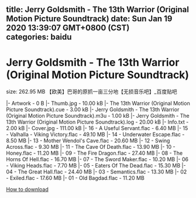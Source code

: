 
title: Jerry Goldsmith - The 13th Warrior (Original Motion Picture Soundtrack)
date: Sun Jan 19 2020 13:39:07 GMT+0800 (CST)    
categories: baidu
---

# Jerry Goldsmith - The 13th Warrior (Original Motion Picture Soundtrack)
size: 262.95 MB
 【欧美】巴哥的原抓一亩三分地【无损音乐吧】_百度贴吧
 
|- Artwork - 0 B
|- Thumb.jpg - 10.00 kB
|- The 13th Warrior (Original Motion Picture Soundtrack).cue - 3.00 kB
|- Jerry Goldsmith - The 13th Warrior (Original Motion Picture Soundtrack).m3u - 1.00 kB
|- Jerry Goldsmith - The 13th Warrior (Original Motion Picture Soundtrack).log - 20.00 kB
|- Info.txt - 2.00 kB
|- Cover.jpg - 111.00 kB
|- 16 - A Useful Servant.flac - 6.40 MB
|- 15 - Valhalla - Viking Victory.flac - 49.10 MB
|- 14 - Underwater Escape.flac - 8.50 MB
|- 13 - Mother Wendol's Cave.flac - 20.60 MB
|- 12 - Swing Across.flac - 9.30 MB
|- 11 - The Cave Of Death.flac - 13.90 MB
|- 10 - Honey.flac - 11.20 MB
|- 09 - The Fire Dragon.flac - 27.40 MB
|- 08 - The Horns Of Hell.flac - 16.70 MB
|- 07 - The Sword Maker.flac - 10.20 MB
|- 06 - Viking Heads.flac - 7.70 MB
|- 05 - Eaters Of The Dead.flac - 15.30 MB
|- 04 - The Great Hall.flac - 24.40 MB
|- 03 - Semantics.flac - 13.30 MB
|- 02 - Exiled.flac - 17.60 MB
|- 01 - Old Bagdad.flac - 11.20 MB

[How to download](https://bpcam.bemobtrk.com/go/2ceec3aa-1ca2-46d6-b9ff-aaa5c184517c?jno=2641)